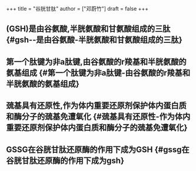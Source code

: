 +++
title = "谷胱甘肽"
author = ["邓蔚竹"]
draft = false
+++

## (GSH)是由谷氨酸,半胱氨酸和甘氨酸组成的三肽 {#gsh--是由谷氨酸-半胱氨酸和甘氨酸组成的三肽}


## 第一个肽键为非a肽键,由谷氨酸的r羧基和半胱氨酸的氨基组成 {#第一个肽键为非a肽键-由谷氨酸的r羧基和半胱氨酸的氨基组成}


## 巯基具有还原性,作为体内重要还原剂保护体内蛋白质和酶分子的巯基免遭氧化 {#巯基具有还原性-作为体内重要还原剂保护体内蛋白质和酶分子的巯基免遭氧化}


## GSSG在谷胱甘肽还原酶的作用下成为GSH {#gssg在谷胱甘肽还原酶的作用下成为gsh}